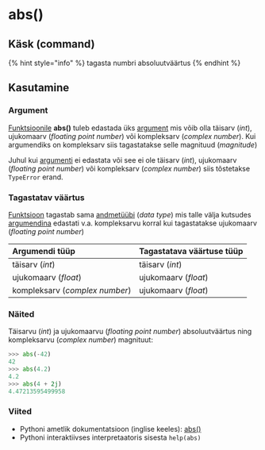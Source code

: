 # abs\(\)

## Käsk \(command\)

{% hint style="info" %}
tagasta numbri absoluutväärtus
{% endhint %}

## Kasutamine

### Argument

[Funktsioonile](../../terminid/sonastik/funktsioon-function.md) **abs\(\)** tuleb edastada üks [argument](../../terminid/sonastik/argument.md) mis võib olla täisarv \(_int_\), ujukomaarv \(_floating point number_\) või kompleksarv \(_complex number_\). Kui argumendiks on kompleksarv siis tagastatakse selle magnituud \(_magnitude_\)

Juhul kui [argumenti](../../terminid/sonastik/argument.md) ei edastata või see ei ole täisarv \(_int_\), ujukomaarv \(_floating point number_\) või kompleksarv \(_complex number_\) siis tõstetakse `TypeError` erand.

### Tagastatav väärtus

[Funktsioon](../../terminid/sonastik/funktsioon-function.md) tagastab sama [andmetüübi](../../terminid/sonastik/andmetueuep-datatype.md) \(_data type_\) mis talle välja kutsudes [argumendina](../../terminid/sonastik/argument.md) edastati v.a. kompleksarvu korral kui tagastatakse ujukomaarv \(_floating point number_\) 

| Argumendi tüüp | Tagastatava väärtuse tüüp |
| :--- | :--- |
| täisarv \(_int_\) | täisarv \(_int_\) |
| ujukomaarv \(_float_\) | ujukomaarv \(_float_\) |
| kompleksarv \(_complex number_\) | ujukomaarv \(_float_\) |

### Näited

Täisarvu \(_int_\) ja ujukomaarvu \(_floating point number_\) absoluutväärtus ning kompleksarvu \(_complex number_\) magnituut:

```python
>>> abs(-42)
42
>>> abs(4.2)
4.2
>>> abs(4 + 2j)
4.47213595499958
```

### 

### Viited

* Pythoni ametlik dokumentatsioon \(inglise keeles\): [abs\(\)](https://docs.python.org/3/library/functions.html#abs)
* Pythoni interaktiivses interpretaatoris sisesta `help(abs)`

